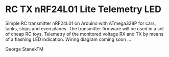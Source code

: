 # RC TX nRF24L01 Lite Telemetry LED
Simple RC transmitter nRF24L01 on Arduino with ATmega328P for cars, tanks, ships and even planes. The transmitter firmware will be used in a set of cheap RC toys. Telemetry of the monitored voltage RX and TX by means of a flashing LED indication. 
Wiring diagram coming soon ...

George StanekTM 
